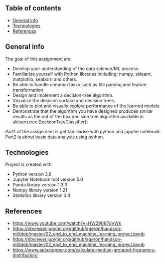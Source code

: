 ## Table of contents
* [General info](#general-info)
* [Technologies](#technologies)
* [References](#references)

## General info
The goal of this assignment are:
- Develop your understanding of the data science/ML process
- Familiarize yourself with Python libraries including: numpy, sklearn, matplotlib, seaborn and others.
- Be able to handle common tasks such as file parsing and feature transformation
- Design and implement a decision-tree algorithm.
- Visualize the decision surface and decision trees.
- Be able to plot and visually explore performance of the learned models
- Demonstrate that the algorithm you have designed produces similar results as the out of the box decision tree algorithm available in    sklearn.tree DecisionTreeClassifier()

Part1 of the assignment is get familiarise with python and jupyter notebook. Part2 is about basic data analysis using python.
	

## Technologies
Project is created with: 
- Python version 3.8
- Jupyter Notebook tool version 5.0
- Panda library version 1.3.3
- Numpy library version 1.21
- Statistics library version 3.4


## References
- https://www.youtube.com/watch?v=HW29067qVWk
- https://nbviewer.jupyter.org/github/ageron/handson-ml/blob/master/02_end_to_end_machine_learning_project.ipynb
- https://nbviewer.jupyter.org/github/ageron/handson-ml/blob/master/02_end_to_end_machine_learning_project.ipynb
- https://www.aplustopper.com/calculate-median-grouped-frequency-distribution/